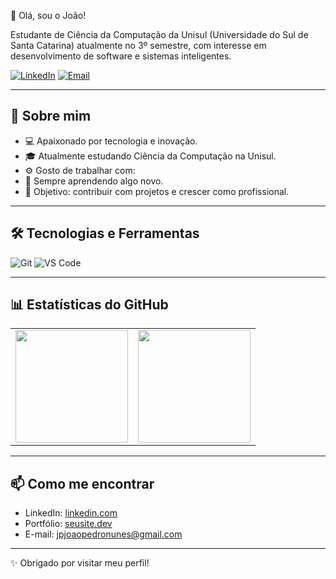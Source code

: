 👋 Olá, sou o João!

Estudante de Ciência da Computação da Unisul (Universidade do Sul de Santa Catarina) atualmente no 3º semestre, com interesse em desenvolvimento de software e sistemas inteligentes.

[![LinkedIn](https://img.shields.io/badge/LinkedIn-blue?style=for-the-badge&logo=linkedin)](https://www.linkedin.com/in/joão-pedro-nunes-ramos-e-silva-1aa24a344)
[![Email](https://img.shields.io/badge/Gmail-red?style=for-the-badge&logo=gmail&logoColor=white)](mailto:jpjoaopedronunes@gmail.com)

---

## 🚀 Sobre mim

- 💻 Apaixonado por tecnologia e inovação.
- 🎓 Atualmente estudando Ciência da Computação na Unisul.
- ⚙️ Gosto de trabalhar com:
- 🧠 Sempre aprendendo algo novo.
- 🎯 Objetivo: contribuir com projetos e crescer como profissional.

---

## 🛠️ Tecnologias e Ferramentas

![Git](https://img.shields.io/badge/-Git-F05032?style=flat&logo=git&logoColor=white)
![VS Code](https://img.shields.io/badge/-VS%20Code-007ACC?style=flat&logo=visual-studio-code)


---

## 📊 Estatísticas do GitHub

<table>
  <tr>
    <td>
      <img height="180em" src="https://github-readme-stats.vercel.app/api?username=jpnunes012&show_icons=true&theme=tokyonight&include_all_commits=true&count_private=true"/>
    </td>
    <td>
      <img height="180em" src="https://github-readme-stats.vercel.app/api/top-langs/?username=jpnunes012&layout=compact&theme=tokyonight"/>
    </td>
  </tr>
</table>



---

## 📫 Como me encontrar

- LinkedIn: [linkedin.com](https://www.linkedin.com/in/joão-pedro-nunes-ramos-e-silva-1aa24a344)
- Portfólio: [seusite.dev](https://seusite.dev)
- E-mail: [jpjoaopedronunes@gmail.com](mailto:jpjoaopedronunes@gmail.com)

---

✨ Obrigado por visitar meu perfil!
